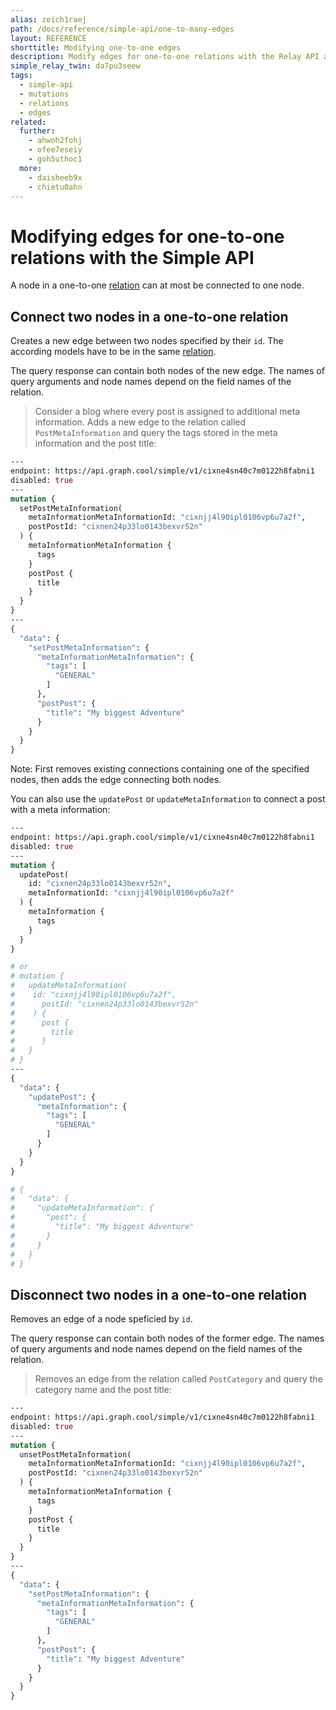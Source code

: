 ```yaml
---
alias: zeich1raej
path: /docs/reference/simple-api/one-to-many-edges
layout: REFERENCE
shorttitle: Modifying one-to-one edges
description: Modify edges for one-to-one relations with the Relay API and connect or disconnect two nodes in your GraphQL backend.
simple_relay_twin: da7pu3seew
tags:
  - simple-api
  - mutations
  - relations
  - edges
related:
  further:
    - ahwoh2fohj
    - ofee7eseiy
    - goh5uthoc1
  more:
    - daisheeb9x
    - chietu0ahn
---
```


# Modifying edges for one-to-one relations with the Simple API

A node in a one-to-one [relation](!alias-goh5uthoc1) can at most be connected to one node.

## Connect two nodes in a one-to-one relation

Creates a new edge between two nodes specified by their `id`. The according models have to be in the same [relation](!alias-goh5uthoc1).

The query response can contain both nodes of the new edge. The names of query arguments and node names depend on the field names of the relation.

> Consider a blog where every post is assigned to additional meta information. Adds a new edge to the relation called `PostMetaInformation` and query the tags stored in the meta information and the post title:

```graphql
---
endpoint: https://api.graph.cool/simple/v1/cixne4sn40c7m0122h8fabni1
disabled: true
---
mutation {
  setPostMetaInformation(
    metaInformationMetaInformationId: "cixnjj4l90ipl0106vp6u7a2f",
    postPostId: "cixnen24p33lo0143bexvr52n"
  ) {
    metaInformationMetaInformation {
      tags
    }
    postPost {
      title
    }
  }
}
---
{
  "data": {
    "setPostMetaInformation": {
      "metaInformationMetaInformation": {
        "tags": [
          "GENERAL"
        ]
      },
      "postPost": {
        "title": "My biggest Adventure"
      }
    }
  }
}
```

Note: First removes existing connections containing one of the specified nodes, then adds the edge connecting both nodes.

You can also use the `updatePost` or `updateMetaInformation` to connect a post with a meta information:

```graphql
---
endpoint: https://api.graph.cool/simple/v1/cixne4sn40c7m0122h8fabni1
disabled: true
---
mutation {
  updatePost(
    id: "cixnen24p33lo0143bexvr52n",
    metaInformationId: "cixnjj4l90ipl0106vp6u7a2f"
  ) {
    metaInformation {
      tags
    }
  }
}

# or
# mutation {
#   updateMetaInformation(
#    id: "cixnjj4l90ipl0106vp6u7a2f",
#      postId: "cixnen24p33lo0143bexvr52n"
#    ) {
#      post {
#        title
#      }
#   }
# }
---
{
  "data": {
    "updatePost": {
      "metaInformation": {
        "tags": [
          "GENERAL"
        ]
      }
    }
  }
}

# {
#   "data": {
#     "updateMetaInformation": {
#       "post": {
#         "title": "My biggest Adventure"
#       }
#     }
#   }
# }
```




## Disconnect two nodes in a one-to-one relation

Removes an edge of a node speficied by `id`.

The query response can contain both nodes of the former edge. The names of query arguments and node names depend on the field names of the relation.

> Removes an edge from the relation called `PostCategory` and query the category name and the post title:

```graphql
---
endpoint: https://api.graph.cool/simple/v1/cixne4sn40c7m0122h8fabni1
disabled: true
---
mutation {
  unsetPostMetaInformation(
    metaInformationMetaInformationId: "cixnjj4l90ipl0106vp6u7a2f",
    postPostId: "cixnen24p33lo0143bexvr52n"
  ) {
    metaInformationMetaInformation {
      tags
    }
    postPost {
      title
    }
  }
}
---
{
  "data": {
    "setPostMetaInformation": {
      "metaInformationMetaInformation": {
        "tags": [
          "GENERAL"
        ]
      },
      "postPost": {
        "title": "My biggest Adventure"
      }
    }
  }
}
```
